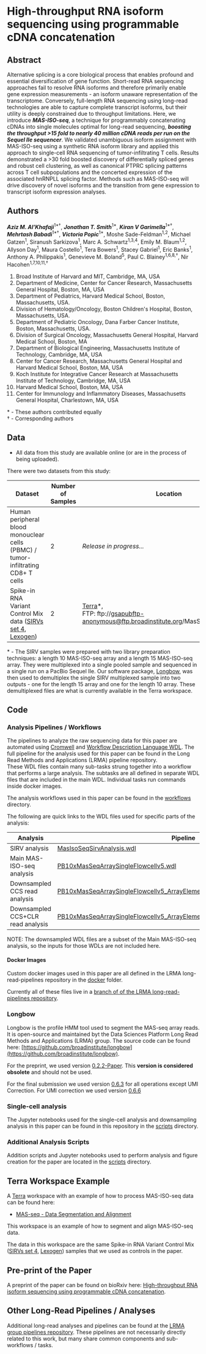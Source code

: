 # High-throughput RNA isoform sequencing using programmable cDNA concatenation

## Abstract
Alternative splicing is a core biological process that enables profound and essential diversification of gene function. Short-read RNA sequencing approaches fail to resolve RNA isoforms and therefore primarily enable gene expression measurements - an isoform unaware representation of the transcriptome. Conversely, full-length RNA sequencing using long-read technologies are able to capture complete transcript isoforms, but their utility is deeply constrained due to throughput limitations.  Here, we introduce _**MAS-ISO-seq**_, a technique for programmably concatenating cDNAs into single molecules optimal for long-read sequencing, _**boosting the throughput >15 fold to nearly 40 million cDNA reads per run on the Sequel IIe sequencer**_. We validated unambiguous isoform assignment with MAS-ISO-seq using a synthetic RNA isoform library and applied this approach to single-cell RNA sequencing of tumor-infiltrating T cells. Results demonstrated a >30 fold boosted discovery of differentially spliced genes and robust cell clustering, as well as canonical PTPRC splicing patterns across T cell subpopulations and the concerted expression of the associated hnRNPLL splicing factor. Methods such as MAS-ISO-seq will drive discovery of novel isoforms and the transition from gene expression to transcript isoform expression analyses.

## Authors
_**Aziz M. Al’Khafaji**_<sup>1*†</sup>, _**Jonathan T. Smith**_<sup>1*</sup>, _**Kiran V Garimella**_<sup>1*†</sup>, _**Mehrtash Babadi**_<sup>1*†</sup>, _**Victoria Popic**_<sup>1*</sup>, Moshe Sade-Feldman<sup>1,2</sup>, Michael Gatzen<sup>1</sup>, Siranush Sarkizova<sup>1</sup>, Marc A. Schwartz<sup>1,3,4</sup>, Emily M. Blaum<sup>1,2</sup>, Allyson Day<sup>1</sup>, Maura Costello<sup>1</sup>, Tera Bowers<sup>1</sup>, Stacey Gabriel<sup>1</sup>, Eric Banks<sup>1</sup>, Anthony A. Philippakis<sup>1</sup>, Genevieve M. Boland<sup>5</sup>, Paul C. Blainey<sup>1,6,8,†</sup>, Nir Hacohen<sup>1,7,10,11,†</sup>

1. Broad Institute of Harvard and MIT, Cambridge, MA, USA
2. Department of Medicine, Center for Cancer Research, Massachusetts General Hospital, Boston, MA, USA
3. Department of Pediatrics, Harvard Medical School, Boston, Massachusetts, USA.
4. Division of Hematology/Oncology, Boston Children's Hospital, Boston, Massachusetts, USA.
5. Department of Pediatric Oncology, Dana Farber Cancer Institute, Boston, Massachusetts, USA.
6. Division of Surgical Oncology, Massachusetts General Hospital, Harvard Medical School, Boston, MA
7. Department of Biological Engineering, Massachusetts Institute of Technology, Cambridge, MA, USA
8. Center for Cancer Research, Massachusetts General Hospital and Harvard Medical School, Boston, MA, USA
9. Koch Institute for Integrative Cancer Research at Massachusetts Institute of Technology, Cambridge, MA, USA
10. Harvard Medical School, Boston, MA, USA
11. Center for Immunology and Inflammatory Diseases, Massachusetts General Hospital, Charlestown, MA, USA

\* - These authors contributed equally  
† - Corresponding authors


## Data

- All data from this study are available online (or are in the process of being uploaded).  

There were two datasets from this study: 

| Dataset                                                                                                                              | Number of Samples | Location |
|--------------------------------------------------------------------------------------------------------------------------------------|---|---|
| Human peripheral blood monouclear cells (PBMC) / tumor-infiltrating CD8+ T cells                                                     | 2 | _Release in progress..._ |
| Spike-in RNA Variant Control Mix data ([SIRVs set 4](https://www.lexogen.com/sirvs/sirv-sets/), [Lexogen](https://www.lexogen.com/)) | 2 | [Terra](https://app.terra.bio/#workspaces/broad-firecloud-dsde-methods/MAS-seq%20-%20Data%20Segmentation%20and%20Alignment/data)*,<BR />FTP: ftp://gsapubftp-anonymous@ftp.broadinstitute.org/MasSeqNatBiotech2021 |

\* - The SIRV samples were prepared with two library preparation techniques: a length 10 MAS-ISO-seq array and a length 15 MAS-ISO-seq array.  They were multiplexed into a single pooled sample and sequenced in a single run on a PacBio Sequel IIe.  Our software package, [Longbow](https://github.com/broadinstitute/longbow/releases/tag/v0.2.2), was then used to demultiplex the single SIRV multiplexed sample into two outputs - one for the length 15 array and one for the length 10 array.  These demultiplexed files are what is currently available in the Terra workspace.

## Code

### Analysis Pipelines / Workflows
The pipelines to analyze the raw sequencing data for this paper are automated using [Cromwell](https://github.com/broadinstitute/cromwell) and [Workflow Description Language WDL](https://github.com/openwdl/wdl/blob/main/versions/1.0/SPEC.md).  The full pipeline for the analysis used for this paper can be found in the Long Read Methods and Applications (LRMA) pipeline repository.  
These WDL files contain many sub-tasks strung together into a workflow that performs a large analysis.  The subtasks are all defined in separate WDL files that are included in the main WDL.  Individual tasks run commands inside docker images.  

The analysis workflows used in this paper can be found in the [workflows](workflows/README.md) directory.

The following are quick links to the WDL files used for specific parts of the analysis:    

| Analysis                          | Pipeline                                                                                                                                                            |
|-----------------------------------|---------------------------------------------------------------------------------------------------------------------------------------------------------------------|
| SIRV analysis                     | [MasIsoSeqSirvAnalysis.wdl](workflows/preprint/SIRV_Analysis/wdl/MasIsoSeqSirvAnalysis.wdl)                                                                         |                                                                                                                                                                  |
| Main MAS-ISO-seq analysis         | [PB10xMasSeqArraySingleFlowcellv5.wdl](workflows/final/MAIN_Analysis/wdl/PB10xMasSeqArraySingleFlowcellv5.wdl)                                                                |
| Downsampled CCS read analysis     | [PB10xMasSeqArraySingleFlowcellv5_ArrayElementAnalysis_NoSharding_CCS_only.wdl](workflows/final/wdl/PB10xMasSeqArraySingleFlowcellv5_ArrayElementAnalysis_NoSharding_CCS_only.wdl)       |
| Downsampled CCS+CLR read analysis | [PB10xMasSeqArraySingleFlowcellv5_ArrayElementAnalysisV2.wdl](workflows/final/wdl/PB10xMasSeqArraySingleFlowcellv5_ArrayElementAnalysisV2.wdl)                         |

NOTE: The downsampled WDL files are a subset of the Main MAS-ISO-seq analysis, so the inputs for those WDLs are not included here.

#### Docker Images
Custom docker images used in this paper are all defined in the LRMA long-read-pipelines repository in the [docker](https://github.com/broadinstitute/long-read-pipelines/tree/jts_covid_19_workflow/docker) folder.

Currently all of these files live in a [branch of of the LRMA long-read-pipelines repository](https://github.com/broadinstitute/long-read-pipelines/tree/jts_covid_19_workflow/).

### Longbow
Longbow is the profile HMM tool used to segment the MAS-seq array reads.  It is open-source and maintained byt the Data Sciences Platform Long Read Methods and Applications (LRMA) group.  The source code can be found here: [https://github.com/broadinstitute/longbow](https://github.com/broadinstitute/longbow).

For the preprint, we used version [0.2.2-Paper](https://github.com/broadinstitute/longbow/releases/tag/v0.2.2).  This **version is considered obsolete** and should not be used.

For the final submission we used version [0.6.3](https://github.com/broadinstitute/longbow/releases/tag/v0.6.3) for all operations except UMI Correction.  For UMI correction we used version [0.6.6](https://github.com/broadinstitute/longbow/releases/tag/v0.6.6)

### Single-cell analysis
The Jupyter notebooks used for the single-cell analysis and downsampling analysis in this paper can be found in this repository in the [scripts](https://github.com/broadinstitute/mas-seq-paper-data/tree/main/scripts) directory. 

### Additional Analysis Scripts
Addition scripts and Jupyter notebooks used to perform analysis and figure creation for the paper are located in the [scripts](https://github.com/broadinstitute/mas-seq-paper-data/tree/main/scripts) directory.

## Terra Workspace Example
A [Terra](https://terra.bio) workspace with an example of how to process MAS-ISO-seq data can be found here:

- [MAS-seq - Data Segmentation and Alignment](https://app.terra.bio/#workspaces/broad-firecloud-dsde-methods/MAS-seq%20-%20Data%20Segmentation%20and%20Alignment)

This workspace is an example of how to segment and align MAS-ISO-seq data.  

The data in this workspace are the same Spike-in RNA Variant Control Mix ([SIRVs set 4](https://www.lexogen.com/sirvs/sirv-sets/), [Lexogen](https://www.lexogen.com/)) samples that we used as controls in the paper.

## Pre-print of the Paper
A preprint of the paper can be found on bioRxiv here: [High-throughput RNA isoform sequencing using programmable cDNA concatenation](https://www.biorxiv.org/content/10.1101/2021.10.01.462818v1).

## Other Long-Read Pipelines / Analyses
Additional long-read analyses and pipelines can be found at the [LRMA group pipelines repository](https://github.com/broadinstitute/long-read-pipelines).  These pipelines are not necessarily directly related to this work, but many share common components and sub-workflows / tasks.

